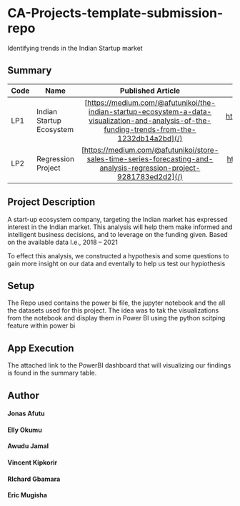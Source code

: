 # CA-Projects-template-submission-repo
Identifying trends in the Indian Startup market

## Summary
| Code      | Name        | Published Article |  Deployed App |
|-----------|-------------|:-------------:|------:|
| LP1 | Indian Startup Ecosystem |  [https://medium.com/@afutunikoi/the-indian-startup-ecosystem-a-data-visualization-and-analysis-of-the-funding-trends-from-the-1232db14a2bd](/) | https://app.powerbi.com/groups/me/reports/87c65e32-aa9f-418a-af04-af3e9d6e7d1e |
| LP2 | Regression Project |  [https://medium.com/@afutunikoi/store-sales-time-series-forecasting-and-analysis-regression-project-9281783ed2d2](/) | https://github.com/Jonasafutu/Career_Accelerator_LP2-Regression |

## Project Description
A start-up ecosystem company, targeting the Indian market has expressed interest in the Indian market. This analysis will help them make informed and intelligent business decisions, and to leverage on the funding given. Based on the available data I.e., 2018 – 2021

To effect this analysis, we constructed a hypothesis and some questions to gain more insight on our data and eventally to help us test our hypiothesis

## Setup
The Repo used contains the power bi file, the jupyter notebook and the all the datasets used for this project. The idea was to tak the visualizations from the notebook and display them in Power BI using the python scitping feature within power bi

## App Execution
The attached link to the PowerBI dashboard that will visualizing our findings is found in the summary table.

## Author
#### Jonas Afutu
#### Elly Okumu
#### Awudu Jamal
#### Vincent Kipkorir 
#### RIchard Gbamara 
#### Eric Mugisha